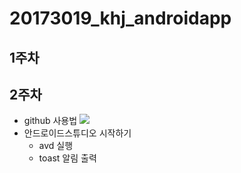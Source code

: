 # 20173019_khj_androidapp

## 1주차

## 2주차

  - github 사용법
  <img width="" height="" src="./bx.png"></img>
  - 안드로이드스튜디오 시작하기
      - avd 실행
      - toast 알림 출력
